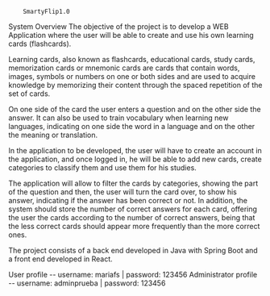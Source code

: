         SmartyFlip1.0

System Overview
The objective of the project is to develop a WEB Application where the user will be able to create and use his own learning cards (flashcards).

Learning cards, also known as flashcards, educational cards, study cards, memorization cards or mnemonic cards are cards
that contain words, images, symbols or numbers on one or both sides and are used to acquire knowledge by memorizing their
content through the spaced repetition of the set of cards.

On one side of the card the user enters a question and on the other side the answer. It can also be used to train vocabulary
when learning new languages, indicating on one side the word in a language and on the other the meaning or translation.

In the application to be developed, the user will have to create an account in the application, and once logged in, he will
be able to add new cards, create categories to classify them and use them for his studies.

The application will allow to filter the cards by categories, showing the part of the question and then, the user will turn
the card over, to show his answer, indicating if the answer has been correct or not. In addition, the system should store
the number of correct answers for each card, offering the user the cards according to the number of correct answers,
being that the less correct cards should appear more frequently than the more correct ones.

The project consists of a back end developed in Java with Spring Boot and a front end developed in React.

User profile
-- username: mariafs | password: 123456
Administrator profile
-- username: adminprueba | password: 123456